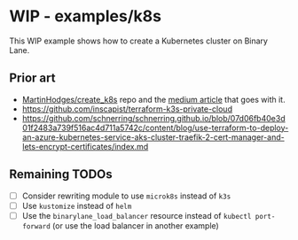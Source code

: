 # WIP - examples/k8s

This WIP example shows how to create a Kubernetes cluster on Binary Lane.

## Prior art

- [MartinHodges/create_k8s](https://github.com/MartinHodges/create_k8s) repo and the [medium article](https://medium.com/@martin.hodges/creating-a-kubernetes-cluster-from-scratch-in-1-hour-using-automation-a25e387be547) that goes with it.
- https://github.com/inscapist/terraform-k3s-private-cloud
- https://github.com/schnerring/schnerring.github.io/blob/07d06fb40e3d01f2483a739f516ac4d711a5742c/content/blog/use-terraform-to-deploy-an-azure-kubernetes-service-aks-cluster-traefik-2-cert-manager-and-lets-encrypt-certificates/index.md

## Remaining TODOs

- [ ] Consider rewriting module to use `microk8s` instead of `k3s`
- [ ] Use `kustomize` instead of `helm`
- [ ] Use the `binarylane_load_balancer` resource instead of `kubectl port-forward` (or use the load balancer in another example)
